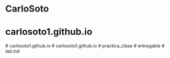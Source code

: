 # CarloSoto
# carlosoto1.github.io
#   c a r l o s o t o 1 . g i t h u b . i o  
 #   c a r l o s o t o 1 . g i t h u b . i o  
 # practica_clase
#   e n t r e g a b l e  
 #   l a d . m d  
 